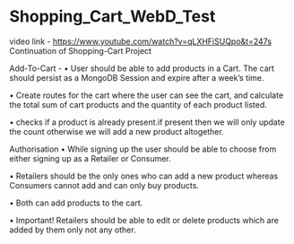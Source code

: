 # Shopping_Cart_WebD_Test

video link - https://www.youtube.com/watch?v=qLXHFiSUQpo&t=247s
Continuation of Shopping-Cart Project

Add-To-Cart -
• User should be able to add products in a Cart. The cart should persist as a MongoDB Session and expire after a week’s time.

• Create routes for the cart where the user can see the cart, and calculate the total sum of cart products and the quantity of each product listed.

• checks if a product is already present.if present then we will only update the count otherwise we will add a new product altogether.

Authorisation
• While signing up the user should be able to choose from either signing up as a Retailer or Consumer.

• Retailers should be the only ones who can add a new product whereas Consumers cannot add and can only buy products.

• Both can add products to the cart.

• Important! Retailers should be able to edit or delete products which are added by them only not any other.
